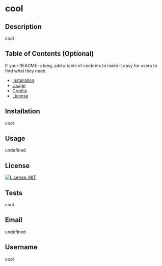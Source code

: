 # cool
  

  ## Description
  cool  
  ## Table of Contents (Optional)
  
  If your README is long, add a table of contents to make it easy for users to find what they need.
  
  - [Installation](#installation)
  - [Usage](#usage)
  - [Credits](#credits)
  - [License](#license)
  
  ## Installation
  
 cool
  
  ## Usage
  
  undefined
  
 
  
  ## License
  
  [![License: MIT](https://img.shields.io/badge/License-MIT-yellow.svg)](https://opensource.org/licenses/MIT)

    

  ## Tests
  cool
  ## Email
  undefined
  ## Username
  cool
  